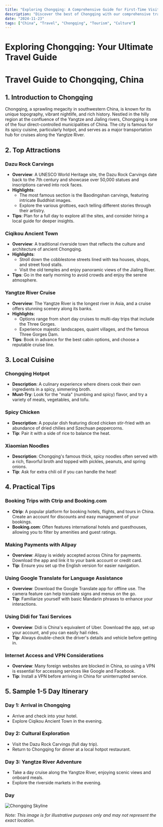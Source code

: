 ```yaml
---
title: "Exploring Chongqing: A Comprehensive Guide for First-Time Visitors"
description: "Discover the best of Chongqing with our comprehensive travel guide. Explore top attractions, savor local cuisine, and get insider tips for an unforgettable Chinese adventure."
date: "2024-11-23"
tags: ["China", "Travel", "Chongqing", "Tourism", "Culture"]
---
```


# Exploring Chongqing: Your Ultimate Travel Guide

# Travel Guide to Chongqing, China

## 1. Introduction to Chongqing
Chongqing, a sprawling megacity in southwestern China, is known for its unique topography, vibrant nightlife, and rich history. Nestled in the hilly region at the confluence of the Yangtze and Jialing rivers, Chongqing is one of the four direct-controlled municipalities of China. The city is famous for its spicy cuisine, particularly hotpot, and serves as a major transportation hub for cruises along the Yangtze River.

## 2. Top Attractions

### Dazu Rock Carvings
- **Overview**: A UNESCO World Heritage site, the Dazu Rock Carvings date back to the 7th century and showcase over 50,000 statues and inscriptions carved into rock faces.
- **Highlights**: 
  - The most famous section is the Baodingshan carvings, featuring intricate Buddhist images.
  - Explore the various grottoes, each telling different stories through their artistry.
- **Tips**: Plan for a full day to explore all the sites, and consider hiring a local guide for deeper insights.

### Ciqikou Ancient Town
- **Overview**: A traditional riverside town that reflects the culture and architecture of ancient Chongqing.
- **Highlights**:
  - Stroll down the cobblestone streets lined with tea houses, shops, and street food stalls.
  - Visit the old temples and enjoy panoramic views of the Jialing River.
- **Tips**: Go in the early morning to avoid crowds and enjoy the serene atmosphere.

### Yangtze River Cruise
- **Overview**: The Yangtze River is the longest river in Asia, and a cruise offers stunning scenery along its banks.
- **Highlights**:
  - Options range from short day cruises to multi-day trips that include the Three Gorges.
  - Experience majestic landscapes, quaint villages, and the famous Three Gorges Dam.
- **Tips**: Book in advance for the best cabin options, and choose a reputable cruise line.

## 3. Local Cuisine

### Chongqing Hotpot
- **Description**: A culinary experience where diners cook their own ingredients in a spicy, simmering broth.
- **Must-Try**: Look for the "mala" (numbing and spicy) flavor, and try a variety of meats, vegetables, and tofu.

### Spicy Chicken
- **Description**: A popular dish featuring diced chicken stir-fried with an abundance of dried chilies and Szechuan peppercorns.
- **Tip**: Pair it with a side of rice to balance the heat.

### Xiaomian Noodles
- **Description**: Chongqing's famous thick, spicy noodles often served with a rich, flavorful broth and topped with pickles, peanuts, and spring onions.
- **Tip**: Ask for extra chili oil if you can handle the heat!

## 4. Practical Tips

### Booking Trips with Ctrip and Booking.com
- **Ctrip**: A popular platform for booking hotels, flights, and tours in China. Create an account for discounts and easy management of your bookings.
- **Booking.com**: Often features international hotels and guesthouses, allowing you to filter by amenities and guest ratings.

### Making Payments with Alipay
- **Overview**: Alipay is widely accepted across China for payments. Download the app and link it to your bank account or credit card.
- **Tip**: Ensure you set up the English version for easier navigation.

### Using Google Translate for Language Assistance
- **Overview**: Download the Google Translate app for offline use. The camera feature can help translate signs and menus on the go.
- **Tip**: Familiarize yourself with basic Mandarin phrases to enhance your interactions.

### Using Didi for Taxi Services
- **Overview**: Didi is China's equivalent of Uber. Download the app, set up your account, and you can easily hail rides.
- **Tip**: Always double-check the driver's details and vehicle before getting in.

### Internet Access and VPN Considerations
- **Overview**: Many foreign websites are blocked in China, so using a VPN is essential for accessing services like Google and Facebook.
- **Tip**: Install a VPN before arriving in China for uninterrupted service.

## 5. Sample 1-5 Day Itinerary

### Day 1: Arrival in Chongqing
- Arrive and check into your hotel.
- Explore Ciqikou Ancient Town in the evening.

### Day 2: Cultural Exploration
- Visit the Dazu Rock Carvings (full day trip).
- Return to Chongqing for dinner at a local hotpot restaurant.

### Day 3: Yangtze River Adventure
- Take a day cruise along the Yangtze River, enjoying scenic views and onboard meals.
- Explore the riverside markets in the evening.

### Day

<img src="https://source.unsplash.com/1600x900/?Chongqing,cityscape" alt="Chongqing Skyline" loading="lazy">

*Note: This image is for illustrative purposes only and may not represent the exact location.*

